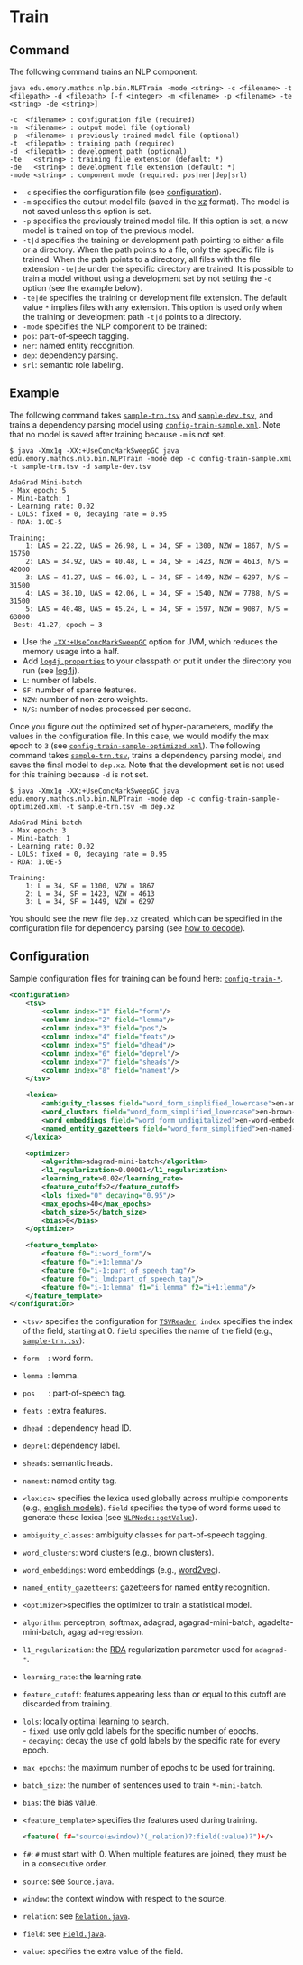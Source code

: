 # Train

## Command

The following command trains an NLP component:

```
java edu.emory.mathcs.nlp.bin.NLPTrain -mode <string> -c <filename> -t <filepath> -d <filepath> [-f <integer> -m <filename> -p <filename> -te <string> -de <string>]

-c  <filename> : configuration file (required)
-m  <filename> : output model file (optional)
-p  <filename> : previously trained model file (optional)
-t  <filepath> : training path (required)
-d  <filepath> : development path (optional)
-te   <string> : training file extension (default: *)
-de   <string> : development file extension (default: *)
-mode <string> : component mode (required: pos|ner|dep|srl)
```

* `-c` specifies the configuration file (see [configuration](#configuration)).
* `-m` specifies the output model file (saved in the [xz](http://tukaani.org) format). The model is not saved unless this option is set.
* `-p` specifies the previously trained model file. If this option is set, a new model is trained on top of the previous model.
* `-t|d` specifies the training or development path pointing to either a file or a directory. When the path points to a file, only the specific file is trained. When the path points to a directory, all files with the file extension `-te|de` under the specific directory are trained. It is possible to train a model without using a development set by not setting the `-d` option (see the example below).
* `-te|de` specifies the training or development file extension. The default value `*` implies files with any extension. This option is used only when the training or development path `-t|d` points to a directory.
* `-mode` specifies the NLP component to be trained:
 * `pos`: part-of-speech tagging.
 * `ner`: named entity recognition.
 * `dep`: dependency parsing.
 * `srl`: semantic role labeling.

## Example

The following command takes [`sample-trn.tsv`](../../src/main/resources/dat/sample-trn.tsv) and [`sample-dev.tsv`](../../src/main/resources/dat/sample-dev.tsv), and trains a dependency parsing model using [`config-train-sample.xml`](../../src/main/resources/configuration/config-train-sample.xml). Note that no model is saved after training because `-m` is not set.

```
$ java -Xmx1g -XX:+UseConcMarkSweepGC java edu.emory.mathcs.nlp.bin.NLPTrain -mode dep -c config-train-sample.xml -t sample-trn.tsv -d sample-dev.tsv

AdaGrad Mini-batch
- Max epoch: 5
- Mini-batch: 1
- Learning rate: 0.02
- LOLS: fixed = 0, decaying rate = 0.95
- RDA: 1.0E-5

Training:
    1: LAS = 22.22, UAS = 26.98, L = 34, SF = 1300, NZW = 1867, N/S = 15750
    2: LAS = 34.92, UAS = 40.48, L = 34, SF = 1423, NZW = 4613, N/S = 42000
    3: LAS = 41.27, UAS = 46.03, L = 34, SF = 1449, NZW = 6297, N/S = 31500
    4: LAS = 38.10, UAS = 42.06, L = 34, SF = 1540, NZW = 7788, N/S = 31500
    5: LAS = 40.48, UAS = 45.24, L = 34, SF = 1597, NZW = 9087, N/S = 63000
 Best: 41.27, epoch = 3
```

* Use the [`-XX:+UseConcMarkSweepGC`](http://www.oracle.com/technetwork/java/tuning-139912.html) option for JVM, which reduces the memory usage into a half.
* Add [`log4j.properties`](../../src/main/resources/configuration/log4j.properties) to your classpath or put it under the directory you run (see [log4j](http://logging.apache.org/log4j/)).
 * `L`: number of labels.
 * `SF`: number of sparse features.
 * `NZW`: number of non-zero weights.
 * `N/S`: number of nodes processed per second. 

Once you figure out the optimized set of hyper-parameters, modify the values in the configuration file. In this case, we would modify the max epoch to `3` (see [`config-train-sample-optimized.xml`](../../src/main/resources/configuration/config-train-sample-optimized.xml#L18)). The following command takes [`sample-trn.tsv`](../../src/main/resources/dat/sample-trn.tsv), trains a dependency parsing model, and saves the final model to `dep.xz`. Note that the development set is not used for this training because `-d` is not set.

```
$ java -Xmx1g -XX:+UseConcMarkSweepGC java edu.emory.mathcs.nlp.bin.NLPTrain -mode dep -c config-train-sample-optimized.xml -t sample-trn.tsv -m dep.xz

AdaGrad Mini-batch
- Max epoch: 3
- Mini-batch: 1
- Learning rate: 0.02
- LOLS: fixed = 0, decaying rate = 0.95
- RDA: 1.0E-5

Training:
    1: L = 34, SF = 1300, NZW = 1867
    2: L = 34, SF = 1423, NZW = 4613
    3: L = 34, SF = 1449, NZW = 6297
```

You should see the new file `dep.xz` created, which can be specified in the configuration file for dependency parsing (see [how to decode](decode.md)).

## Configuration

Sample configuration files for training can be found here: [`config-train-*`](../../src/main/resources/configuration/).

```xml
<configuration>
    <tsv>
        <column index="1" field="form"/>
        <column index="2" field="lemma"/>
        <column index="3" field="pos"/>
        <column index="4" field="feats"/>
        <column index="5" field="dhead"/>
        <column index="6" field="deprel"/>
        <column index="7" field="sheads"/>
        <column index="8" field="nament"/>
    </tsv>

    <lexica>
        <ambiguity_classes field="word_form_simplified_lowercase">en-ambiguity-classes-simplified-lowercase.xz</ambiguity_classes>
        <word_clusters field="word_form_simplified_lowercase">en-brown-clusters-simplified-lowercase.xz</word_clusters>
        <word_embeddings field="word_form_undigitalized">en-word-embeddings-undigitalized.xz</word_embeddings>
        <named_entity_gazetteers field="word_form_simplified">en-named-entity-gazetteers-simplified.xz</named_entity_gazetteers>
    </lexica>

    <optimizer>
        <algorithm>adagrad-mini-batch</algorithm>
        <l1_regularization>0.00001</l1_regularization>
        <learning_rate>0.02</learning_rate>
        <feature_cutoff>2</feature_cutoff>
        <lols fixed="0" decaying="0.95"/>
        <max_epochs>40</max_epochs>
        <batch_size>5</batch_size>
        <bias>0</bias>
    </optimizer>

    <feature_template>
        <feature f0="i:word_form"/>
        <feature f0="i+1:lemma"/>
        <feature f0="i-1:part_of_speech_tag"/>
        <feature f0="i_lmd:part_of_speech_tag"/>
        <feature f0="i-1:lemma" f1="i:lemma" f2="i+1:lemma"/>
    </feature_template>
</configuration>
```

* `<tsv>` specifies the configuration for [`TSVReader`](https://github.com/emorynlp/corenlp/blob/master/src/main/java/edu/emory/mathcs/nlp/component/template/util/TSVReader.java). `index` specifies the index of the field, starting at 0. `field` specifies the name of the field (e.g., [`sample-trn.tsv`](../../src/main/resources/dat/sample-trn.tsv)):
 * `form`&nbsp;&nbsp;&nbsp;&nbsp;: word form.
 * `lemma`&nbsp;&nbsp;: lemma.
 * `pos`&nbsp;&nbsp;&nbsp;&nbsp;&nbsp;&nbsp;: part-of-speech tag.
 * `feats`&nbsp;&nbsp;: extra features.
 * `dhead`&nbsp;&nbsp;: dependency head ID.
 * `deprel`: dependency label.
 * `sheads`: semantic heads.
 * `nament`: named entity tag.

* `<lexica>` specifies the lexica used globally across multiple components (e.g., [english models](../supplements/english-models.md#lexica)). `field` specifies the type of word forms used to generate these lexica (see [`NLPNode::getValue`](https://github.com/emorynlp/corenlp/blob/master/src/main/java/edu/emory/mathcs/nlp/component/template/node/NLPNode.java#L193)).
 * `ambiguity_classes`: ambiguity classes for part-of-speech tagging.
 * `word_clusters`: word clusters (e.g., brown clusters).
 * `word_embeddings`: word embeddings (e.g., [word2vec](http://word2vec.googlecode.com)).
 * `named_entity_gazetteers`: gazetteers for named entity recognition.

* `<optimizer>`specifies the optimizer to train a statistical model.
 * `algorithm`: perceptron, softmax, adagrad, agagrad-mini-batch, agadelta-mini-batch, agagrad-regression.
 * `l1_regularization`: the [RDA](http://www.jmlr.org/papers/volume11/xiao10a/xiao10a.pdf) regularization parameter used for `adagrad-*`.
 * `learning_rate`: the learning rate.
 * `feature_cutoff`: features appearing less than or equal to this cutoff are discarded from training.
 * `lols`: [locally optimal learning to search](http://jmlr.org/proceedings/papers/v37/changb15.pdf). <br>- `fixed`: use only gold labels for the specific number of epochs. <br>- `decaying`: decay the use of gold labels by the specific rate for every epoch.
 * `max_epochs`: the maximum number of epochs to be used for training.
 * `batch_size`: the number of sentences used to train `*-mini-batch`.
 * `bias`: the bias value.

* `<feature_template>` specifies the features used during training.

    ```xml
    <feature( f#="source(±window)?(_relation)?:field(:value)?")+/>
    ```

 * `f#`: `#` must start with 0. When multiple features are joined, they must be in a consecutive order.
 * `source`: see [`Source.java`](https://github.com/emorynlp/corenlp/blob/master/src/main/java/edu/emory/mathcs/nlp/component/template/feature/Source.java).
 * `window`: the context window with respect to the source.
 * `relation`: see [`Relation.java`](https://github.com/emorynlp/corenlp/blob/master/src/main/java/edu/emory/mathcs/nlp/component/template/feature/Relation.java).
 * `field`: see [`Field.java`](https://github.com/emorynlp/corenlp/blob/master/src/main/java/edu/emory/mathcs/nlp/component/template/feature/Field.java).
 * `value`: specifies the extra value of the field.